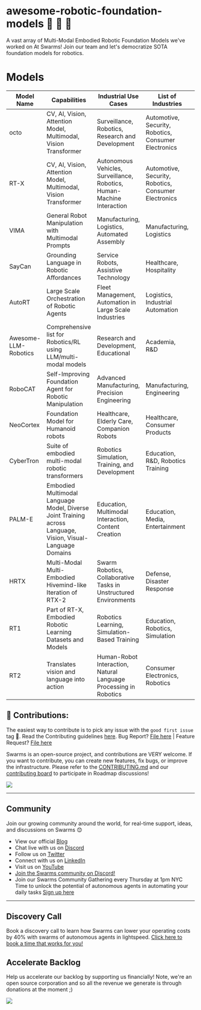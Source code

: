 # awesome-robotic-foundation-models 🤖 🤖 🤖 
A vast array of Multi-Modal Embodied Robotic Foundation Models we've worked on At Swarms! Join our team and let's democratize SOTA foundation models for robotics.

# Models

| Model Name              | Capabilities                                                                                                    | Industrial Use Cases                                                                              | List of Industries                                  | Production Metadata          | Link                                               |
|-------------------------|-----------------------------------------------------------------------------------------------------------------|---------------------------------------------------------------------------------------------------|-----------------------------------------------------|-----------------------------|----------------------------------------------------|
| octo                    | CV, AI, Vision, Attention Model, Multimodal, Vision Transformer                                                 | Surveillance, Robotics, Research and Development                                                  | Automotive, Security, Robotics, Consumer Electronics | High performance, scalable, Easy integration   | [octo](https://github.com/octo-models/octo)            |
| RT-X                    | CV, AI, Vision, Attention Model, Multimodal, Vision Transformer                                                 | Autonomous Vehicles, Surveillance, Robotics, Human-Machine Interaction                            | Automotive, Security, Robotics, Consumer Electronics | High performance, scalable   | [RT-X](https://github.com/kyegomez/RT-X)            |
| VIMA                    | General Robot Manipulation with Multimodal Prompts                                                              | Manufacturing, Logistics, Automated Assembly                                                      | Manufacturing, Logistics                            | Modular, adaptable           | [VIMA](https://github.com/kyegomez/VIMA)           |
| SayCan                  | Grounding Language in Robotic Affordances                                                                       | Service Robots, Assistive Technology                                                              | Healthcare, Hospitality                             | Easy integration             | [SayCan](https://github.com/kyegomez/SayCan)       |
| AutoRT                  | Large Scale Orchestration of Robotic Agents                                                                     | Fleet Management, Automation in Large Scale Industries                                            | Logistics, Industrial Automation                    | Scalable, robust             | [AutoRT](https://github.com/kyegomez/AutoRT)       |
| Awesome-LLM-Robotics    | Comprehensive list for Robotics/RL using LLM/multi-modal models                                                 | Research and Development, Educational                                                             | Academia, R&D                                       | Research-oriented            | [Awesome-LLM-Robotics](https://github.com/kyegomez/Awesome-LLM-Robotics) |
| RoboCAT                 | Self-Improving Foundation Agent for Robotic Manipulation                                                        | Advanced Manufacturing, Precision Engineering                                                     | Manufacturing, Engineering                          | Self-learning capabilities   | [RoboCAT](https://github.com/kyegomez/RoboCAT)     |
| NeoCortex               | Foundation Model for Humanoid robots                                                                            | Healthcare, Elderly Care, Companion Robots                                                        | Healthcare, Consumer Products                       | High adaptability            | [NeoCortex](https://github.com/kyegomez/NeoCortex) |
| CyberTron               | Suite of embodied multi-modal robotic transformers                                                              | Robotics Simulation, Training, and Development                                                    | Education, R&D, Robotics Training                   | Plug and play, extensible    | [CyberTron](https://github.com/kyegomez/CyberTron) |
| PALM-E                  | Embodied Multimodal Language Model, Diverse Joint Training across Language, Vision, Visual-Language Domains    | Education, Multimodal Interaction, Content Creation                                                | Education, Media, Entertainment                     | Internet-scale training data | [PALM-E](https://github.com/kyegomez/PALM-E)       |
| HRTX                    | Multi-Modal Multi-Embodied Hivemind-like Iteration of RTX-2                                                     | Swarm Robotics, Collaborative Tasks in Unstructured Environments                                   | Defense, Disaster Response                          | Distributed processing       | [HRTX](https://github.com/kyegomez/HRTX)           |
| RT1                     | Part of RT-X, Embodied Robotic Learning Datasets and Models                                                     | Robotics Learning, Simulation-Based Training                                                      | Education, Robotics, Simulation                      | Customizable, data-driven    | [RT1](https://github.com/kyegomez/RT1)             |
| RT2                     | Translates vision and language into action                                                                      | Human-Robot Interaction, Natural Language Processing in Robotics                                   | Consumer Electronics, Robotics                       | Intuitive interface          | [RT2](https://github.com/kyegomez/RT2)             |


## 🫶 Contributions:

The easiest way to contribute is to pick any issue with the `good first issue` tag 💪. Read the Contributing guidelines [here](/CONTRIBUTING.md). Bug Report? [File here](https://github.com/swarms/gateway/issues) | Feature Request? [File here](https://github.com/swarms/gateway/issues)

Swarms is an open-source project, and contributions are VERY welcome. If you want to contribute, you can create new features, fix bugs, or improve the infrastructure. Please refer to the [CONTRIBUTING.md](https://github.com/kyegomez/swarms/blob/master/CONTRIBUTING.md) and our [contributing board](https://github.com/users/kyegomez/projects/1) to participate in Roadmap discussions!

<a href="https://github.com/kyegomez/swarms/graphs/contributors">
  <img src="https://contrib.rocks/image?repo=kyegomez/swarms" />
</a>

----

## Community

Join our growing community around the world, for real-time support, ideas, and discussions on Swarms 😊 

- View our official [Blog](https://swarms.apac.ai)
- Chat live with us on [Discord](https://discord.gg/kS3rwKs3ZC)
- Follow us on [Twitter](https://twitter.com/kyegomez)
- Connect with us on [LinkedIn](https://www.linkedin.com/company/the-swarm-corporation)
- Visit us on [YouTube](https://www.youtube.com/channel/UC9yXyitkbU_WSy7bd_41SqQ)
- [Join the Swarms community on Discord!](https://discord.gg/AJazBmhKnr)
- Join our Swarms Community Gathering every Thursday at 1pm NYC Time to unlock the potential of autonomous agents in automating your daily tasks [Sign up here](https://lu.ma/5p2jnc2v)

---

## Discovery Call
Book a discovery call to learn how Swarms can lower your operating costs by 40% with swarms of autonomous agents in lightspeed. [Click here to book a time that works for you!](https://calendly.com/swarm-corp)


## Accelerate Backlog
Help us accelerate our backlog by supporting us financially! Note, we're an open source corporation and so all the revenue we generate is through donations at the moment ;)

<a href="https://polar.sh/kyegomez"><img src="https://polar.sh/embed/fund-our-backlog.svg?org=kyegomez" /></a>

